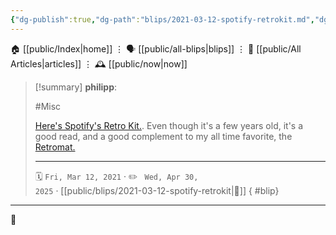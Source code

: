 ```yaml
---
{"dg-publish":true,"dg-path":"blips/2021-03-12-spotify-retrokit.md","dg-permalink":"2021/03/12/spotify-retrokit/","permalink":"/2021/03/12/spotify-retrokit/","title":"philipp @ 2021-03-12"}
---
```



<div class="transclusion internal-embed is-loaded"><div class="markdown-embed">




🏠 [[public/Index\|home]]  ⋮ 🗣️ [[public/all-blips\|blips]] ⋮  📝 [[public/All Articles\|articles]]  ⋮ 🕰️ [[public/now\|now]]


</div></div>


> [!summary] **philipp**:
>
> #Misc
>
> [Here's Spotify's Retro Kit.](https://engineering.atspotify.com/2017/12/15/spotify-retro-kit/). Even though it's a few years old, it's a good read, and a good complement to my all time favorite, the [Retromat.](https://retromat.org/)
> - - -
>
> 🗓️ <code>Fri, Mar 12, 2021</code>  · ✏️ <code> Wed, Apr 30, 2025</code>  · [[public/blips/2021-03-12-spotify-retrokit\|🔗]]
{ #blip}


- - -

 👾
